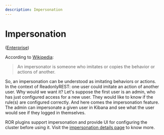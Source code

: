```yaml
---
description: Impersonation
---
```


# Impersonation 
([Enterprise](https://readonlyrest.com/enterprise))

According to [Wikipedia](https://en.wikipedia.org/wiki/Impersonator):

> An impersonator is someone who imitates or copies the behavior or actions of another.

So, an impersonation can be understood as imitating behaviors or actions.
In the context of ReadonlyREST: one user could imitate an action 
of another user. Why would we want it? Let's suppose the first user is 
an admin, who has just configured access for a new user. They would like 
to know if the rule(s) are configured correctly. And here comes the impersonation feature. The admin can impersonate a given user in Kibana and see what the user would see if they logged in themselves. 

ROR plugins support impersonation and provide UI for configuring the cluster before using it. Visit the [impersonation details page](kibana/impersonation) to know more.
